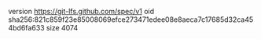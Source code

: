 version https://git-lfs.github.com/spec/v1
oid sha256:821c859f23e85008069efce273471edee08e8aeca7c17685d32ca454bd6fa633
size 4074
